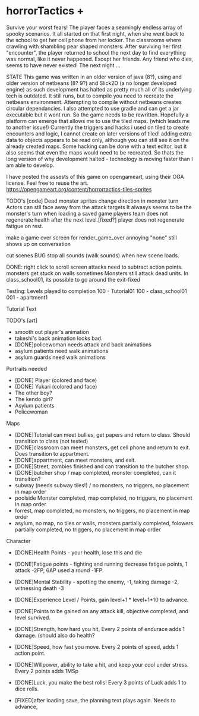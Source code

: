 # horrorTactics +
Survive your worst fears! The player faces a seamingly endless array of spooky scenarios.  It all started on that first night, when she went back to the school to get her cell phone from her locker. The classrooms where crawling with shambling pear shaped monsters.  After surviving her first "encounter", the player returned to school the next day to find everything was normal, like it never happened.  Except her friends.  Any friend who dies, seems to have never existed!  The next night ...

STATE
This game was written in an older version of java (8?), using and older version of netbeans (8? 9?) and Slick2D (a no longer developed engine)  as such development has halted as pretty much all of its underlying tech is outdated.  It still runs, but to compile you need to recreate the netbeans environment.  Attempting to compile without netbeans creates circular dependancies.  I also attempted to use gradle and can get a jar executable but it wont run. So the game needs to be rewritten.  Hopefully a platform can emerge that allows me to use the tiled maps.  (which leads me to another issue!)  Currently the triggers and hacks i used on tiled to create encounters and logic, I cannot create on later versions of tiled!  adding extra data to objects appears to be read only, although you can still see it on the already created maps.  Some hacking can be done with a text editor, but it also seems that even the maps would need to be recreated.  So thats the long version of why development halted - technology is moving faster than I am able to develop.

I have posted the assests of this game on opengameart, using their OGA license.  Feel free to reuse the art.
https://opengameart.org/content/horrortactics-tiles-sprites

TODO's [code]
Dead monster sprites change direction in monster turn
Actors can stll face away from the attack targets
It alwasys seems to be the monster's turn when loading a saved game
players team does not regenerate health after the next level.[fixed?]
player does not regenerate fatigue on rest.

make a game over screen for render_game_over
annoying "none" still shows up on conversation

cut scenes
BUG stop all sounds (walk sounds) when new scene loads.


DONE:
right click to scroll screen
attacks need to subtract action points.
monsters get stuck on walls sometimes
Monsters still attack dead units.
In class_school01, its possible to go around the exit-fixed

Testing: Levels played to completion
100 - Tutorial01
100 - class_school01
001 - apartment1

Tutorial Text

TODO's [art]
- smooth out player's animation
- takeshi's back animation looks bad.
- [DONE]policewoman needs attack and back animations
- asylum patients need walk animations
- asylum guards need walk animations

Portraits needed
- [DONE] Player (colored and face)
- [DONE] Yukari (colored and face)
- The other boy?
- The kendo girl?
- Asylum patients
- Policewoman

Maps
- [DONE]Tutorial can meet bullies, get papers and return to class.  Should transition to class (not tested)
- [DONE]classroom can meet monsters, get cell phone and return to exit.  Does transition to appartment.
- [DONE]appartment, can meet monsters, and exit.
- [DONE]Street, zombies finished and can transition to the butcher shop.
- [DONE]butcher shop / map completed, monster completed, can it transition?
- subway (needs subway tiles!) / no monsters, no triggers, no placement in map order
- poolside Monster completed, map completed, no triggers, no placement in map order
- forrest, map completed, no monsters, no triggers, no placement in map order
- asylum, no map, no tiles or walls, monsters partially completed, folowers partially completed, no triggers, no placement in map order

Character
- [DONE]Health Points - your health, lose this and die
- [DONE]Fatigue points - fighting and running decrease fatigue points, 1 attack -2FP, 6AP used a round -1FP.
- [DONE]Mental Stability - spotting the enemy, -1, taking damage -2, witnessing death -3

 - [DONE]Experience Level / Points, gain level+1 * level+1*10 to advance.
 - [DONE]Points to be gained on any attack kill, objective completed, and level survived.
 - [DONE]Strength, how hard you hit, Every 2 points of endurace adds 1 damage. (should also do health?
 - [DONE]Speed, how fast you move. Every 2 points of speed, adds 1 action point.
 - [DONE]Willpower, ability to take a hit, and keep your cool under stress. Every 2 points adds 1MSp
 - [DONE]Luck, you make the best rolls! Every 3 points of Luck adds 1 to dice rolls.
 - [FIXED]after loading save, the planning text plays again. Needs to advance, 
 
